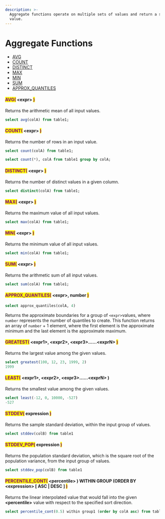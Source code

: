 ```yaml
---
description: >-
  Aggregate functions operate on multiple sets of values and return a single
  value.
---
```


# Aggregate Functions

* [AVG](aggregate-functions.md#avg-less-than-expr-greater-than)
* [COUNT](aggregate-functions.md#count-less-than-expr-greater-than)
* [DISTINCT](aggregate-functions.md#distinct-less-than-expr-greater-than)
* [MAX](aggregate-functions.md#max-less-than-expr-greater-than)
* [MIN](aggregate-functions.md#min-less-than-expr-greater-than)
* [SUM](aggregate-functions.md#sum-less-than-expr-greater-than)
* [APPROX\_QUANTILES](aggregate-functions.md#approx\_quantiles-less-than-expr-greater-than-number)

#### <mark style="color:purple;">AVG(</mark>  \<expr>  <mark style="color:purple;">)</mark> &#x20;

Returns the arithmetic mean of all input values.

```sql
select avg(colA) from table1;
```

#### <mark style="color:purple;">COUNT(</mark>  \<expr>  <mark style="color:purple;">)</mark>&#x20;

Returns the number of rows in an input value.

```sql
select count(colA) from table1;

select count(*), colA from table1 group by colA;
```

#### <mark style="color:purple;">DISTINCT(</mark>  \<expr>  <mark style="color:purple;">)</mark>

Returns the number of distinct values in a given column.

```sql
select distinct(colA) from table1;
```

#### <mark style="color:purple;">MAX(</mark>  \<expr>  <mark style="color:purple;">)</mark>

Returns the maximum value of all input values.

```sql
select max(colA) from table1;
```

#### <mark style="color:purple;">MIN(</mark>  \<expr>  <mark style="color:purple;">)</mark>

Returns the minimum value of all input values.

```sql
select min(colA) from table1;
```

#### <mark style="color:purple;">SUM(</mark>  \<expr>  <mark style="color:purple;">)</mark>

Returns the arithmetic sum of all input values.

```sql
select sum(colA) from table1;
```

#### <mark style="color:purple;">APPROX\_QUANTILES(</mark>  \<expr>,   number  <mark style="color:purple;">)</mark>

```sql
select approx_quantiles(colA, 4)
```

Returns the approximate boundaries for a group of `<expr>`values, where `number` represents the number of quantiles to create. This function returns an array of `number` + 1 element, where the first element is the approximate minimum and the last element is the approximate maximum.

#### <mark style="color:purple;">GREATEST(</mark>  \<expr1>,  \<expr2>,  \<expr3>......\<exprN>  <mark style="color:purple;">)</mark>

Returns the largest value among the given values.

```sql
select greatest(100, 12, 23, 1999, 2)
1999
```

#### <mark style="color:purple;">LEAST(</mark>  \<expr1>,  \<expr2>,  \<expr3>......\<exprN>  )

Returns the smallest value among the given values.

```sql
select least(-12, 0, 10000, -527)
-527 
```

#### <mark style="color:purple;">STDDEV(</mark>  expression  <mark style="color:purple;">)</mark>

Returns the sample standard deviation, within the input group of values.

```sql
select stddev(colB) from table1
```

#### <mark style="color:purple;">STDDEV\_POP(</mark>  expression  <mark style="color:purple;">)</mark>

Returns the population standard deviation, which is the square root of the population variance, from the input group of values.

```sql
select stddev_pop(colB) from table1
```

#### <mark style="color:purple;">PERCENTILE\_CONT(</mark> \<percentile> ) WITHIN GROUP (ORDER BY \<expression> \[ ASC | DESC ] <mark style="color:purple;">)</mark>

Returns the linear interpolated value that would fall into the given **\<percentile>** value with respect to the specified sort direction.

```sql
select percentile_cont(0.5) within group1 (order by colA asc) from table1
```

